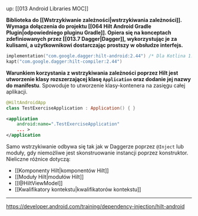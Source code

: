 up: [[013 Android Libraries MOC]]

**Biblioteka do [[Wstrzykiwanie zależności|wstrzykiwania zależności]]. Wymaga dołączenia do projektu [[064 Hilt Android Gradle Plugin|odpowiedniego pluginu Gradle]]. Opiera się na konceptach zdefiniowanych przez [[013.7 Dagger|Dagger]], wykorzystując je za kulisami, a użytkownikowi dostarczając prostszy w obsłudze interfejs.**

```kotlin
implementation("com.google.dagger:hilt-android:2.44") /* Dla Kotlina 1.7.21+ */
kapt("com.google.dagger:hilt-compiler:2.44")
```

**Warunkiem korzystania z wstrzykiwania zależności poprzez Hilt jest utworzenie klasy rozszerzającej klasę `Application` oraz dodanie jej nazwy do manifestu**. Spowoduje to utworzenie klasy-kontenera na zasięgu całej aplikacji.

```kotlin
@HiltAndroidApp  
class TestExerciseApplication : Application() { }
```

```xml
<application  
    android:name=".TestExerciseApplication"
    ... >
</application
```

Samo wstrzykiwanie odbywa się tak jak w Daggerze poprzez `@Inject` lub moduły, gdy niemożliwe jest skonstruowanie instancji poprzez konstruktor. Nieliczne różnice dotyczą:
- [[Komponenty Hilt|komponentów Hilt]]
- [[Moduły Hilt|modułów Hilt]]
- [[@HiltViewModel]]
- [[Kwalifikatory kontekstu|kwalifikatorów kontekstu]]

---
https://developer.android.com/training/dependency-injection/hilt-android